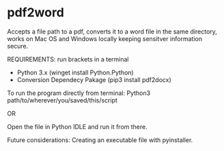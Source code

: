 # pdf2word
Accepts a file path to a pdf, converts it to a word file in the same directory, works on Mac OS and Windows locally keeping sensitver information secure. 

REQUIREMENTS: run brackets in a terminal
- Python 3.x (winget install Python.Python)
- Conversion Dependecy Pakage (pip3 install pdf2docx)

To run the program directly from terminal:
Python3 path/to/wherever/you/saved/this/script 

OR

Open the file in Python IDLE and run it from there. 

Future considerations: Creating an executable file with pyinstaller. 